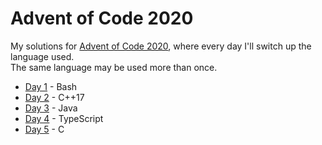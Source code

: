 # Advent of Code 2020 #

My solutions for [Advent of Code 2020], where every day I'll switch up the
language used.  
The same language may be used more than once.

* [Day 1](day1) - Bash
* [Day 2](day2) - C++17
* [Day 3](day3) - Java
* [Day 4](day4) - TypeScript
* [Day 5](day5) - C

[Advent of Code 2020]: https://adventofcode.com/2020
